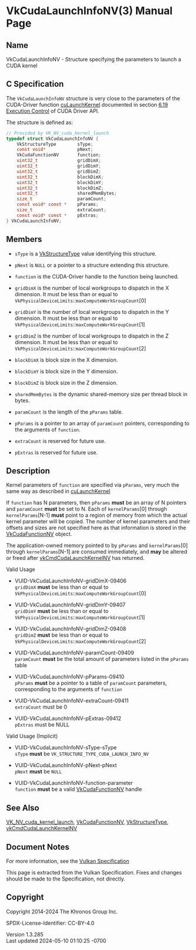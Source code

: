 # VkCudaLaunchInfoNV(3) Manual Page

## Name

VkCudaLaunchInfoNV - Structure specifying the parameters to launch a
CUDA kernel



## <a href="#_c_specification" class="anchor"></a>C Specification

The `VkCudaLaunchInfoNV` structure is very close to the parameters of
the CUDA-Driver function
[cuLaunchKernel](https://docs.nvidia.com/cuda/cuda-driver-api/group__CUDA__EXEC.html#group__CUDA__EXEC_1gb8f3dc3031b40da29d5f9a7139e52e15)
documented in section [6.19 Execution
Control](https://docs.nvidia.com/cuda/cuda-driver-api/group__CUDA__EXEC.html#group__CUDA__EXEC)
of CUDA Driver API.

The structure is defined as:

``` c
// Provided by VK_NV_cuda_kernel_launch
typedef struct VkCudaLaunchInfoNV {
    VkStructureType        sType;
    const void*            pNext;
    VkCudaFunctionNV       function;
    uint32_t               gridDimX;
    uint32_t               gridDimY;
    uint32_t               gridDimZ;
    uint32_t               blockDimX;
    uint32_t               blockDimY;
    uint32_t               blockDimZ;
    uint32_t               sharedMemBytes;
    size_t                 paramCount;
    const void* const *    pParams;
    size_t                 extraCount;
    const void* const *    pExtras;
} VkCudaLaunchInfoNV;
```

## <a href="#_members" class="anchor"></a>Members

- `sType` is a [VkStructureType](https://registry.khronos.org/vulkan/specs/1.3-extensions/man/html/VkStructureType.html) value identifying
  this structure.

- `pNext` is `NULL` or a pointer to a structure extending this
  structure.

- `function` is the CUDA-Driver handle to the function being launched.

- `gridDimX` is the number of local workgroups to dispatch in the X
  dimension. It must be less than or equal to
  `VkPhysicalDeviceLimits`::`maxComputeWorkGroupCount`\[0\]

- `gridDimY` is the number of local workgroups to dispatch in the Y
  dimension. It must be less than or equal to
  `VkPhysicalDeviceLimits`::`maxComputeWorkGroupCount`\[1\]

- `gridDimZ` is the number of local workgroups to dispatch in the Z
  dimension. It must be less than or equal to
  `VkPhysicalDeviceLimits`::`maxComputeWorkGroupCount`\[2\]

- `blockDimX` is block size in the X dimension.

- `blockDimY` is block size in the Y dimension.

- `blockDimZ` is block size in the Z dimension.

- `sharedMemBytes` is the dynamic shared-memory size per thread block in
  bytes.

- `paramCount` is the length of the `pParams` table.

- `pParams` is a pointer to an array of `paramCount` pointers,
  corresponding to the arguments of `function`.

- `extraCount` is reserved for future use.

- `pExtras` is reserved for future use.

## <a href="#_description" class="anchor"></a>Description

Kernel parameters of `function` are specified via `pParams`, very much
the same way as described in
[cuLaunchKernel](https://docs.nvidia.com/cuda/cuda-driver-api/group__CUDA__EXEC.html#group__CUDA__EXEC_1gb8f3dc3031b40da29d5f9a7139e52e15)

If `function` has N parameters, then `pParams` **must** be an array of N
pointers and `paramCount` **must** be set to N. Each of
`kernelParams`\[0\] through `kernelParams`\[N-1\] **must** point to a
region of memory from which the actual kernel parameter will be copied.
The number of kernel parameters and their offsets and sizes are not
specified here as that information is stored in the
[VkCudaFunctionNV](https://registry.khronos.org/vulkan/specs/1.3-extensions/man/html/VkCudaFunctionNV.html) object.

The application-owned memory pointed to by `pParams` and
`kernelParams`\[0\] through `kernelParams`\[N-1\] are consumed
immediately, and **may** be altered or freed after
[vkCmdCudaLaunchKernelNV](https://registry.khronos.org/vulkan/specs/1.3-extensions/man/html/vkCmdCudaLaunchKernelNV.html) has returned.

Valid Usage

- <a href="#VUID-VkCudaLaunchInfoNV-gridDimX-09406"
  id="VUID-VkCudaLaunchInfoNV-gridDimX-09406"></a>
  VUID-VkCudaLaunchInfoNV-gridDimX-09406  
  `gridDimX` **must** be less than or equal to
  `VkPhysicalDeviceLimits`::`maxComputeWorkGroupCount`\[0\]

- <a href="#VUID-VkCudaLaunchInfoNV-gridDimY-09407"
  id="VUID-VkCudaLaunchInfoNV-gridDimY-09407"></a>
  VUID-VkCudaLaunchInfoNV-gridDimY-09407  
  `gridDimY` **must** be less than or equal to
  `VkPhysicalDeviceLimits`::`maxComputeWorkGroupCount`\[1\]

- <a href="#VUID-VkCudaLaunchInfoNV-gridDimZ-09408"
  id="VUID-VkCudaLaunchInfoNV-gridDimZ-09408"></a>
  VUID-VkCudaLaunchInfoNV-gridDimZ-09408  
  `gridDimZ` **must** be less than or equal to
  `VkPhysicalDeviceLimits`::`maxComputeWorkGroupCount`\[2\]

- <a href="#VUID-VkCudaLaunchInfoNV-paramCount-09409"
  id="VUID-VkCudaLaunchInfoNV-paramCount-09409"></a>
  VUID-VkCudaLaunchInfoNV-paramCount-09409  
  `paramCount` **must** be the total amount of parameters listed in the
  `pParams` table

- <a href="#VUID-VkCudaLaunchInfoNV-pParams-09410"
  id="VUID-VkCudaLaunchInfoNV-pParams-09410"></a>
  VUID-VkCudaLaunchInfoNV-pParams-09410  
  `pParams` **must** be a pointer to a table of `paramCount` parameters,
  corresponding to the arguments of `function`

- <a href="#VUID-VkCudaLaunchInfoNV-extraCount-09411"
  id="VUID-VkCudaLaunchInfoNV-extraCount-09411"></a>
  VUID-VkCudaLaunchInfoNV-extraCount-09411  
  `extraCount` must be 0

- <a href="#VUID-VkCudaLaunchInfoNV-pExtras-09412"
  id="VUID-VkCudaLaunchInfoNV-pExtras-09412"></a>
  VUID-VkCudaLaunchInfoNV-pExtras-09412  
  `pExtras` must be NULL

Valid Usage (Implicit)

- <a href="#VUID-VkCudaLaunchInfoNV-sType-sType"
  id="VUID-VkCudaLaunchInfoNV-sType-sType"></a>
  VUID-VkCudaLaunchInfoNV-sType-sType  
  `sType` **must** be `VK_STRUCTURE_TYPE_CUDA_LAUNCH_INFO_NV`

- <a href="#VUID-VkCudaLaunchInfoNV-pNext-pNext"
  id="VUID-VkCudaLaunchInfoNV-pNext-pNext"></a>
  VUID-VkCudaLaunchInfoNV-pNext-pNext  
  `pNext` **must** be `NULL`

- <a href="#VUID-VkCudaLaunchInfoNV-function-parameter"
  id="VUID-VkCudaLaunchInfoNV-function-parameter"></a>
  VUID-VkCudaLaunchInfoNV-function-parameter  
  `function` **must** be a valid
  [VkCudaFunctionNV](https://registry.khronos.org/vulkan/specs/1.3-extensions/man/html/VkCudaFunctionNV.html) handle

## <a href="#_see_also" class="anchor"></a>See Also

[VK_NV_cuda_kernel_launch](https://registry.khronos.org/vulkan/specs/1.3-extensions/man/html/VK_NV_cuda_kernel_launch.html),
[VkCudaFunctionNV](https://registry.khronos.org/vulkan/specs/1.3-extensions/man/html/VkCudaFunctionNV.html),
[VkStructureType](https://registry.khronos.org/vulkan/specs/1.3-extensions/man/html/VkStructureType.html),
[vkCmdCudaLaunchKernelNV](https://registry.khronos.org/vulkan/specs/1.3-extensions/man/html/vkCmdCudaLaunchKernelNV.html)

## <a href="#_document_notes" class="anchor"></a>Document Notes

For more information, see the <a
href="https://registry.khronos.org/vulkan/specs/1.3-extensions/html/vkspec.html#VkCudaLaunchInfoNV"
target="_blank" rel="noopener">Vulkan Specification</a>

This page is extracted from the Vulkan Specification. Fixes and changes
should be made to the Specification, not directly.

## <a href="#_copyright" class="anchor"></a>Copyright

Copyright 2014-2024 The Khronos Group Inc.

SPDX-License-Identifier: CC-BY-4.0

Version 1.3.285  
Last updated 2024-05-10 01:10:25 -0700
